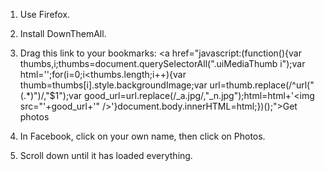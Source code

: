 1. Use Firefox.

2. Install DownThemAll.

3. Drag this link to your bookmarks: <a href="javascript:(function(){var thumbs,i;thumbs=document.querySelectorAll(\".uiMediaThumb i\");var html='';for(i=0;i<thumbs.length;i++){var thumb=thumbs[i].style.backgroundImage;var url=thumb.replace(/^url\(\"(.*)\"\)/,\"$1\");var good_url=url.replace(/_a\.jpg/,\"_n.jpg\");html=html+'<img src=\"'+good_url+'\" />'}document.body.innerHTML=html;})();">Get photos</a>

4. In Facebook, click on your own name, then click on Photos.

5. Scroll down until it has loaded everything.